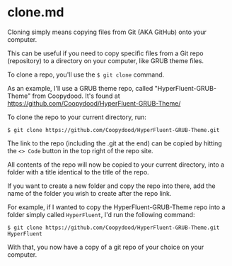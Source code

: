 # clone.md

Cloning simply means copying files from Git (AKA GitHub) onto your computer.

This can be useful if you need to copy specific files from a Git repo (repository) to a directory on your computer, like GRUB theme files.

To clone a repo, you'll use the `$ git clone` command.

As an example, I'll use a GRUB theme repo, called "HyperFluent-GRUB-Theme" from Coopydood. It's found at <https://github.com/Coopydood/HyperFluent-GRUB-Theme/>

To clone the repo to your current directory, run:

    $ git clone https://github.com/Coopydood/HyperFluent-GRUB-Theme.git

The link to the repo (including the .git at the end) can be copied by hitting the `<> Code` button in the top right of the repo site.

All contents of the repo will now be copied to your current directory, into a folder with a title identical to the title of the repo.

If you want to create a new folder and copy the repo into there, add the name of the folder you wish to create after the repo link.

For example, if I wanted to copy the HyperFluent-GRUB-Theme repo into a folder simply called `HyperFluent`, I'd run the following command:

    $ git clone https://github.com/Coopydood/HyperFluent-GRUB-Theme.git HyperFluent

With that, you now have a copy of a git repo of your choice on your computer.
